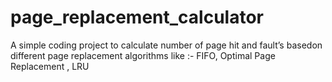 # page_replacement_calculator
A simple coding project to calculate number of page hit and fault’s basedon different page  replacement algorithms like :- FIFO, Optimal Page Replacement , LRU
